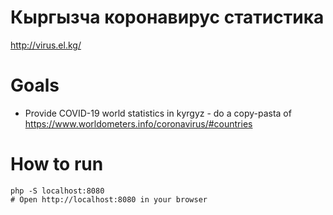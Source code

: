 # Кыргызча коронавирус статистика
http://virus.el.kg/ 

# Goals
* Provide COVID-19 world statistics in kyrgyz - do a copy-pasta of https://www.worldometers.info/coronavirus/#countries

# How to run
```
php -S localhost:8080
# Open http://localhost:8080 in your browser
```
